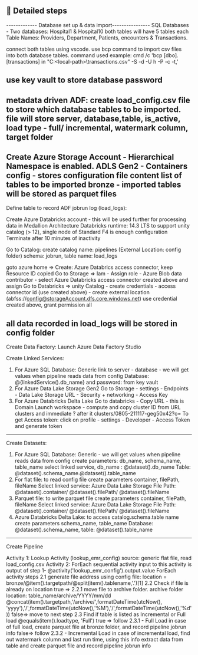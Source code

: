 ## 🚀 Detailed steps
------------- Database set up & data import----------------
SQL Databases - 
		Two databases: Hospital1 & Hospital10
		both tables will have 5 tables each
		Table Names: Providers, Department, Patients, encounters & Transactions.
		
connect both tables using vscode.
use bcp command to import csv files into both database tables.
command used example:
cmd /c 'bcp [dbo].[transactions] in "C:\<local-path>\transactions.csv" -S <server> -d <database> -U h <user> -P <password> -c -t,'

use key vault to store database password
-----------------------------------------------------------
metadata driven ADF:
create load_config.csv file to store which database tables to be imported.
file will store server, database,table, is_active, load type - full/ incremental, watermark column, target folder
----------------------------------------------------------- 
Create Azure Storage Account - Hierarchical Namespace is enabled.
ADLS Gen2 - Containers 
			config - stores configuration file content list of tables to be imported 
			bronze - imported tables will be stored as parquet files
-----------------------------------------------------------
Define table to record ADF jobrun log (load_logs):

Create Azure Databricks account - this will be used further for processing data in Medallion Architecture
Databricks runtime: 14.3 LTS to support unity catalog (> 12), single node of Standard F4 is enough configuration
					Terminate after 10 minutes of inactivity

Go to Catalog: create catalog name: pipelines (External Location: config folder)
schema: jobrun, table name: load_logs

goto azure home => 
Create: Azure Databrics access connector, keep Resource ID copied
Go to Storage =>
Iam - Assign role - Azure Blob data contributor - select Azure Databricks access connector created above and assign
Go to Databricks =>
unity Catalog - create credentials - access connector id (use created above)
			  - create external location (abfss://config@storageAccount.dfs.core.windows.net)
			    use credential created above, grant permission all

all data recorded in load_logs will be stored in config folder
-------------------------------------------------------------

Create Data Factory: Launch Azure Data Factory Studio

Create Linked Services:
1. For Azure SQL Database: 
	Generic link to server - database - we will get values when pipeline reads data from config
	Database: @{linkedService().db_name}
	<user name> and password: from key vault
2. For Azure Data Lake Storage Gen2
	Go to Storage - settings - Endpoints - Data Lake Storage URL
				  -  Security + networking - Access Key
3. For Azure Databricks Delta Lake
	Go to databricks - Copy URL - this is Domain
	Launch workspace - compute and copy cluster ID from URL clusters and immediate ? after it
	clusters/0805-211117-geg50x42?o=
	To get Access token: click on profile - settings - Developer - Access Token and generate token
------------------------------------------------------------	
Create Datasets:
1. For Azure SQL Database: Generic - we will get values when pipeline reads data from config
	create parameters: db_name, schema_name, table_name
	select linked service,
	db_name	: @dataset().db_name
	Table: @dataset().schema_name.@dataset().table_name
2. For flat file: to read config file
	create parameters container, filePath, fileName
	Select linked service: Azure Data Lake Storage
	File Path: @dataset().container/ @dataset().filePath/ @dataset().fileName
3. Parquet file: to write parquet file
	create parameters container, filePath, fileName
	Select linked service: Azure Data Lake Storage
	File Path: @dataset().container/ @dataset().filePath/ @dataset().fileName
4. Azure Databricks Delta Lake: to access catalog.schema.table name
	create parameters schema_name, table_name
	Database: @dataset().schema_name, table: @dataset().table_name
-------------------------------------------------------

Create Pipeline

Activity 1: Lookup Activity (lookup_emr_config)
			source: generic flat file, read load_config.csv
Activity 2: ForEach sequential activity 
			input to this activity is output of step 1- @activity('lookup_emr_config').output.value
ForEach activity steps
2.1 generate file address using config file:
	location = bronze/@item().targetpath/@split(item().tablename,'.')[1]
2.2 Check if file is already on location
		true => 2.2.1 move file to archive folder.
				archive folder location: table_name/archive/YYYY/mm/dd
				@concat(item().targetpath,'/archive/',formatDateTime(utcNow(), 'yyyy'),'/',formatDateTime(utcNow(),'%M'),'/',formatDateTime(utcNow(),'%d'))
		false=> move to next step
2.3 Find if table is listed as Incremental or Full load
	@equals(item().loadtype, 'Full') 
	true => follow 2.3.1 - Full Load
			in case of full load, create parquet file at bronze folder, and record pipeline jobrun info
	false=> follow 2.3.2 - Incremental Load
			in case of incremental load, find out watermark column and last run time, using this info extract data from table and create parquet file and record pipeline jobrun info


